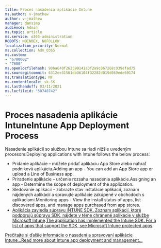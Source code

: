 ```yaml
---
title: Proces nasadenia aplikácie Intune
ms.author: v-jmathew
author: v-jmathew
manager: dansimp
audience: Admin
ms.topic: article
ms.service: o365-administration
ROBOTS: NOINDEX, NOFOLLOW
localization_priority: Normal
ms.collection: Adm_O365
ms.custom:
- "6700002"
- "7680"
ms.openlocfilehash: 90ba640f262599141a3f2a9c067268c039efad75
ms.sourcegitcommit: 6312ee31561db36104f32282d019d069ede69174
ms.translationtype: MT
ms.contentlocale: sk-SK
ms.lasthandoff: 03/11/2021
ms.locfileid: "50748742"
---
```

# <a name="intune-app-deployment-process"></a><span data-ttu-id="90da7-102">Proces nasadenia aplikácie Intune</span><span class="sxs-lookup"><span data-stu-id="90da7-102">Intune App Deployment Process</span></span>

<span data-ttu-id="90da7-103">Nasadenie aplikácií so službou Intune sa riadi nižšie uvedeným procesom:</span><span class="sxs-lookup"><span data-stu-id="90da7-103">Deploying applications with Intune follows the below process:</span></span>

- <span data-ttu-id="90da7-104">Pridanie aplikácie – môžete pridať aplikáciu App Store alebo nahrať podnikovú aplikáciu.</span><span class="sxs-lookup"><span data-stu-id="90da7-104">Adding an app - You can add an App Store app or upload a Line of Business app.</span></span>
- <span data-ttu-id="90da7-105">Priradenie aplikácie – určenie rozsahu nasadenia aplikácie.</span><span class="sxs-lookup"><span data-stu-id="90da7-105">Assigning an app - Determine the scope of deployment of the application.</span></span>
- <span data-ttu-id="90da7-106">Sledovanie aplikácií – zobrazte stav inštalácie aplikácií, zoznam nájdených aplikácií a spravujte aplikácie zakúpené v obchodoch s aplikáciami.</span><span class="sxs-lookup"><span data-stu-id="90da7-106">Monitoring apps - View the install status of apps, list discovered apps, and manage apps purchased from app stores.</span></span>
- <span data-ttu-id="90da7-107">[Aplikácia zaviedla súpravu INTUNE SDK. Zoznam aplikácií, ktoré podporujú súpravu SDK, nájdete v téme chránené aplikácie v službe Microsoft Intune](https://docs.microsoft.com/mem/intune/apps/apps-supported-intune-apps).</span><span class="sxs-lookup"><span data-stu-id="90da7-107">[The application has implemented the Intune SDK. For a list of apps that support the SDK, see Microsoft Intune protected apps](https://docs.microsoft.com/mem/intune/apps/apps-supported-intune-apps).</span></span>

[<span data-ttu-id="90da7-108">Prečítajte si ďalšie informácie o nasadení a spravovaní aplikácie Intune...</span><span class="sxs-lookup"><span data-stu-id="90da7-108">Read more about Intune app deployment and management...</span></span>](https://docs.microsoft.com/mem/intune/apps/app-management)
